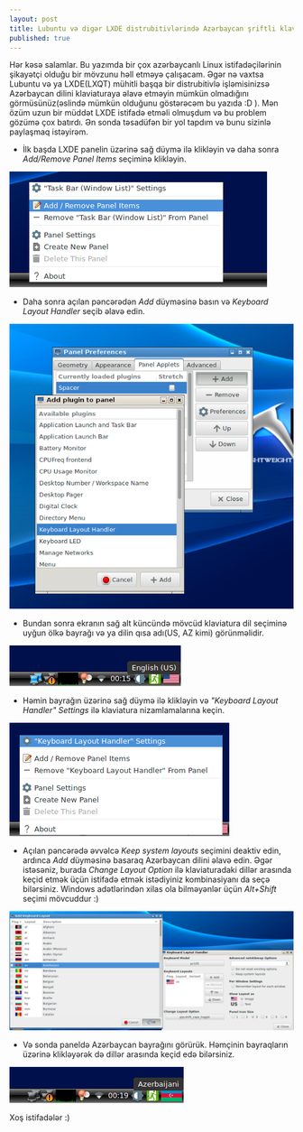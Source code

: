 ```yaml
---
layout: post
title: Lubuntu və digər LXDE distrubitivlərində Azərbaycan şriftli klaviatura. 
published: true
---
```


Hər kəsə salamlar. Bu yazımda bir çox azərbaycanlı Linux istifadəçilərinin şikayətçi olduğu bir mövzunu həll etməyə çalışacam.
Əgər nə vaxtsa Lubuntu və ya LXDE(LXQT) mühitli başqa bir distrubitivlə işləmisinizsə Azərbaycan dilini klaviaturaya əlavə
etməyin mümkün olmadığını görmüsünüz(əslində mümkün olduğunu göstərəcəm bu yazıda :D ). Mən özüm uzun bir müddət
LXDE istifadə etməli olmuşdum və bu problem gözümə çox batırdı. Ən sonda təsadüfən bir yol tapdım və bunu sizinlə paylaşmaq
istəyirəm. 

- İlk başda LXDE panelin üzərinə sağ düymə ilə klikləyin və daha sonra *Add/Remove Panel Items* seçiminə klikləyin. 

![Addım 1](/images/lubuntu-az/step1.png)

- Daha sonra açılan pəncərədən *Add* düyməsinə basın və *Keyboard Layout Handler* seçib əlavə edin.

![Addım 2](/images/lubuntu-az/step2.png)

- Bundan sonra ekranın sağ alt küncündə mövcüd klaviatura dil seçiminə uyğun ölkə bayrağı və ya dilin qısa adı(US, AZ kimi)
görünməlidir.

![Addım 3](/images/lubuntu-az/step3.png)

- Həmin bayrağın üzərinə sağ düymə ilə klikləyin və *"Keyboard Layout Handler" Settings* ilə klaviatura nizamlamalarına keçin.

![Addım 4](/images/lubuntu-az/step4.png)

- Açılan pəncərədə əvvəlcə *Keep system layouts* seçimini deaktiv edin, ardınca *Add* düyməsinə basaraq Azərbaycan dilini
əlavə edin. Əgər istəsəniz, burada *Change Layout Option* ilə klaviaturadaki dillər arasında keçid etmək üçün istifadə etmək
istədiyiniz kombinasiyanı da seçə bilərsiniz. Windows adətlərindən xilas ola bilməyənlər üçün *Alt+Shift* seçimi mövcuddur :)

![Addım 5](/images/lubuntu-az/step5.png)

- Və sonda paneldə Azərbaycan bayrağını görürük. Həmçinin bayraqların üzərinə klikləyərək də dillər arasında keçid edə 
bilərsiniz.

![Addım 6](/images/lubuntu-az/step6.png)

Xoş istifadələr :) 
